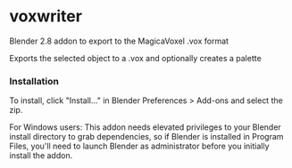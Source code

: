 # voxwriter
Blender 2.8 addon to export to the MagicaVoxel .vox format

Exports the selected object to a .vox and optionally creates a palette

### Installation
To install, click "Install..." in Blender Preferences > Add-ons and select the zip.

For Windows users: This addon needs elevated privileges to your Blender install directory to grab dependencies, so if Blender is installed in Program Files, you'll need to launch Blender as administrator before you initially install the addon.
